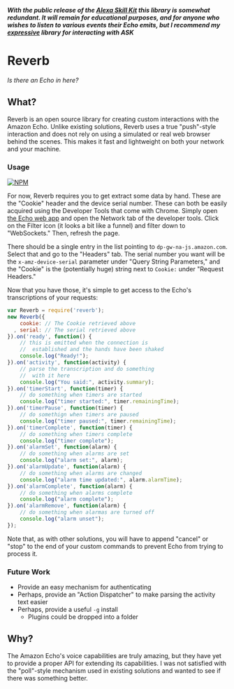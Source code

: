***With the public release of the [Alexa Skill Kit](https://developer.amazon.com/public/solutions/alexa/alexa-skills-kit/)
this library is somewhat redundant. It will remain for educational purposes, and for anyone
who wishes to listen to various events their Echo emits, 
but I recommend my [expressive](https://github.com/dhleong/expressive) library for interacting with ASK***

Reverb
======

*Is there an Echo in here?*

## What?

Reverb is an open source library for creating custom interactions
with the Amazon Echo. Unlike existing solutions, Reverb uses a
true "push"-style interaction and does not rely on using a 
simulated or real web browser behind the scenes. This makes it
fast and lightweight on both your network and your machine.

### Usage

[![NPM](https://nodei.co/npm/reverb.png?mini=true)](https://nodei.co/npm/reverb/)

For now, Reverb requires you to get extract some data by hand.
These are the "Cookie" header and the device serial number. These
can both be easily acquired using the Developer Tools that come
with Chrome. Simply open [the Echo web app](http://echo.amazon.com)
and open the Network tab of the developer tools. Click on the
Filter icon (it looks a bit like a funnel) and filter down to
"WebSockets." Then, refresh the page. 

There should be a single entry in the list pointing to 
`dp-gw-na-js.amazon.com`. Select that and go to the "Headers" tab.
The serial number you want will be the `x-amz-device-serial` 
parameter under "Query String Parameters," and the "Cookie"
is the (potentially huge) string next to `Cookie:` under 
"Request Headers."

Now that you have those, it's simple to get access to the 
Echo's transcriptions of your requests:

```javascript
var Reverb = require('reverb');
new Reverb({
    cookie: // The Cookie retrieved above
  , serial: // The serial retrieved above
}).on('ready', function() {
    // this is emitted when the connection is
    //  established and the hands have been shaked
    console.log("Ready!");
}).on('activity', function(activity) {
    // parse the transcription and do something
    //  with it here
    console.log("You said:", activity.summary);
}).on('timerStart', function(timer) {
    // do something when timers are started
    console.log("timer started:", timer.remainingTime);
}).on('timerPause', function(timer) {
    // do somethign when timers are paused
    console.log("timer paused:", timer.remainingTime);
}).on('timerComplete', function(timer) {
    // do something when timers complete
    console.log("timer complete");
}).on('alarmSet', function(alarm) {
    // do something when alarms are set
    console.log("alarm set:", alarm);
}).on('alarmUpdate', function(alarm) {
    // do something when alarms are changed
    console.log("alarm time updated:", alarm.alarmTime);
}).on('alarmComplete', function(alarm) {
    // do something when alarms complete
    console.log("alarm complete");
}).on('alarmRemove', function(alarm) {
    // do something when alarmas are turned off
    console.log("alarm unset");
});
```

Note that, as with other solutions, you will have to append
"cancel" or "stop" to the end of your custom commands to 
prevent Echo from trying to process it.

### Future Work

* Provide an easy mechanism for authenticating
* Perhaps, provide an "Action Dispatcher" to make parsing the activity text easier
* Perhaps, provide a useful `-g` install
    * Plugins could be dropped into a folder

## Why?

The Amazon Echo's voice capabilities are truly amazing, but
they have yet to provide a proper API for extending its
capabilities. I was not satisfied with the "poll"-style 
mechanism used in existing solutions and wanted to see if
there was something better.
